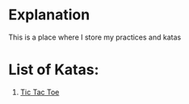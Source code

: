 # Explanation
This is a place where I store my practices and katas

# List of Katas:
1. [Tic Tac Toe](./tic-tac-toe-minimax)
